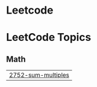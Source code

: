 # Leetcode
<!---LeetCode Topics Start-->
# LeetCode Topics
## Math
|  |
| ------- |
| [2752-sum-multiples](https://github.com/Sivarman/Leetcode/tree/master/2752-sum-multiples) |
<!---LeetCode Topics End-->